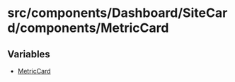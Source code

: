 # src/components/Dashboard/SiteCard/components/MetricCard

## Variables

- [MetricCard](variables/MetricCard.md)
